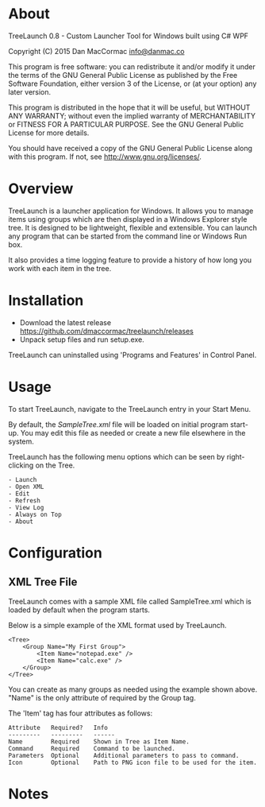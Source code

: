 # About
TreeLaunch 0.8 - Custom Launcher Tool for Windows built using C# WPF

Copyright (C) 2015 Dan MacCormac <info@danmac.co>

This program is free software: you can redistribute it and/or modify 
it under the terms of the GNU General Public License as published by
the Free Software Foundation, either version 3 of the License, or
(at your option) any later version.

This program is distributed in the hope that it will be useful,
but WITHOUT ANY WARRANTY; without even the implied warranty of
MERCHANTABILITY or FITNESS FOR A PARTICULAR PURPOSE.  See the
GNU General Public License for more details.

You should have received a copy of the GNU General Public License
along with this program.  If not, see <http://www.gnu.org/licenses/>.


# Overview
TreeLaunch is a launcher application for Windows. It allows you to manage items using groups which are then displayed in a Windows Explorer style tree.
It is designed to be lightweight, flexible and extensible. You can launch any program that can be started from the command line or Windows Run box.

It also provides a time logging feature to provide a history of how long you work with each item in the tree.


# Installation
- Download the latest release https://github.com/dmaccormac/treelaunch/releases
- Unpack setup files and run setup.exe.

TreeLaunch can uninstalled using 'Programs and Features' in Control Panel.

# Usage
To start TreeLaunch, navigate to the TreeLaunch entry in your Start Menu.

By default, the *SampleTree.xml* file will be loaded on initial program start-up. You may edit this file as needed or create a new file elsewhere in the system.

TreeLaunch has the following menu options which can be seen by right-clicking on the Tree.

	- Launch
	- Open XML
	- Edit
	- Refresh
	- View Log
	- Always on Top
	- About


# Configuration

## XML Tree File
TreeLaunch comes with a sample XML file called SampleTree.xml which is loaded by default when the program starts.

Below is a simple example of the XML format used by TreeLaunch.

	<Tree>
		<Group Name="My First Group">
			<Item Name="notepad.exe" />
			<Item Name="calc.exe" />
		</Group>
	</Tree>
	
You can create as many groups as needed using the example shown above. "Name" is the only attribute of required by the Group tag.

The 'Item' tag has four attributes as follows:

	Attribute	Required? 	Info
	---------	---------	------
	Name		Required 	Shown in Tree as Item Name.
	Command		Required 	Command to be launched.
	Parameters	Optional	Additional parameters to pass to command.
	Icon		Optional	Path to PNG icon file to be used for the item.




# Notes

